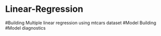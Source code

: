 # Linear-Regression

#Building Multiple linear regression using mtcars dataset
#Model Building
#Model diagnostics
